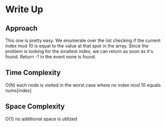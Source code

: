 # Write Up

## Approach
This one is pretty easy. We enumerate over the list checking if the current index mod 10 is equal to the value at that spot in the array. Since the problem is looking for the smallest index, we can return as soon as it's found. Return -1 in the event none is found.

## Time Complexity
O(N) each node is visited in the worst case where no index mod 10 equals nums[index]

## Space Complexity
O(1) no additional space is utilized